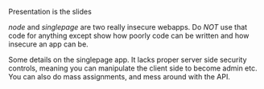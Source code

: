 Presentation is the slides

*node* and *singlepage* are two really insecure webapps. Do *NOT* use that 
code for anything except show how poorly code can be written and how 
insecure an app can be.


Some details on the singlepage app. It lacks proper server side security
controls, meaning you can manipulate the client side to become admin etc.
You can also do mass assignments, and mess around with the API.

